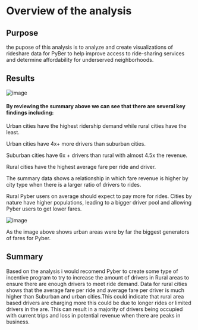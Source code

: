 # Overview of the analysis

## Purpose
the pupose of this analysis is to analyze and create visualizations of rideshare data for PyBer to help improve access to ride-sharing services and determine affordability for underserved neighborhoods.

## Results

![image](https://user-images.githubusercontent.com/89148689/137803986-3608660b-5a6d-4ad8-9058-536bf652dda9.png)

#### By reviewing the summary above we can see that there are several key findings including:

Urban cities have the highest ridership demand while rural cities have the least.

Urban cities have 4x+ more drivers than suburban cities.

Suburban cities have 6x + drivers than rural with almost 4.5x the revenue.

Rural cities have the highest average fare per ride and driver.

The summary data shows a relationship in which fare revenue is higher by city type when there is a larger ratio of drivers to rides.

Rural Pyber users on average should expect to pay more for rides. Cities by nature have higher populations, leading to a bigger driver pool and allowing Pyber users to get lower fares.

![image](https://user-images.githubusercontent.com/89148689/137804884-f4adefe9-67c1-47e3-821d-2fb7c826bf58.png)


As the image above shows urban areas were by far the biggest generators of fares for Pyber.

## Summary
Based on the analysis i would recomend Pyber to create some type of incentive program to try to increase the amount of drivers in Rural areas to ensure there are enough drivers to meet ride demand.
Data for rural cities shows that the average fare per ride and average fare per driver is much higher than Suburban and urban cities.This could indicate that rural area based drivers are charging more this could be due to longer rides or limited drivers in the are. This can result in a majority of drivers being occupied with current trips and loss in potential revenue when there are peaks in business.
